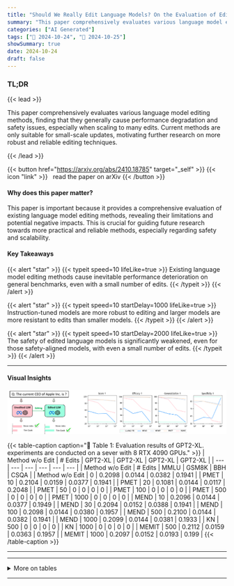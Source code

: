 ```yaml
---
title: "Should We Really Edit Language Models? On the Evaluation of Edited Language Models"
summary: "This paper comprehensively evaluates various language model editing methods, finding that they generally cause performance degradation and safety issues, especially when scaling to many edits.  Curren....."
categories: ["AI Generated"]
tags: ["🔖 2024-10-24", "🤗 2024-10-25"]
showSummary: true
date: 2024-10-24
draft: false
---
```


### TL;DR


{{< lead >}}

This paper comprehensively evaluates various language model editing methods, finding that they generally cause performance degradation and safety issues, especially when scaling to many edits.  Current methods are only suitable for small-scale updates, motivating further research on more robust and reliable editing techniques.

{{< /lead >}}


{{< button href="https://arxiv.org/abs/2410.18785" target="_self" >}}
{{< icon "link" >}} &nbsp; read the paper on arXiv
{{< /button >}}

#### Why does this paper matter?
This paper is important because it provides a comprehensive evaluation of existing language model editing methods, revealing their limitations and potential negative impacts.  This is crucial for guiding future research towards more practical and reliable methods, especially regarding safety and scalability.
#### Key Takeaways

{{< alert "star" >}}
{{< typeit speed=10 lifeLike=true >}} Existing language model editing methods cause inevitable performance deterioration on general benchmarks, even with a small number of edits. {{< /typeit >}}
{{< /alert >}}

{{< alert "star" >}}
{{< typeit speed=10 startDelay=1000 lifeLike=true >}} Instruction-tuned models are more robust to editing and larger models are more resistant to edits than smaller models. {{< /typeit >}}
{{< /alert >}}

{{< alert "star" >}}
{{< typeit speed=10 startDelay=2000 lifeLike=true >}} The safety of edited language models is significantly weakened, even for those safety-aligned models, with even a small number of edits. {{< /typeit >}}
{{< /alert >}}

------
#### Visual Insights



![](figures/figures_2_0.png "🔼 Illustration about the model editing and its pitfalls in retaining edited knowledge. Left panel: model editing methods can efficiently update knowledge within language models; Right panel: when scaling editing to thousands, the model can't retain edited knowledge, see [16] for details.")





{{< table-caption caption="🔽 Table 1: Evaluation results of GPT2-XL. experiments are conducted on a sever with 8 RTX 4090 GPUs." >}}
| Method w/o Edit | # Edits | GPT2-XL | GPT2-XL | GPT2-XL | GPT2-XL |
| --- | --- | --- | --- | --- | --- |
| Method w/o Edit | # Edits | MMLU | GSM8K | BBH | CSQA |
| Method w/o Edit | 0 | 0.2098 | 0.0144 | 0.0382 | 0.1941 |
| PMET | 10 | 0.2104 | 0.0159 | 0.0377 | 0.1941 |
| PMET | 20 | 0.1081 | 0.0144 | 0.0117 | 0.2048 |
| PMET | 50 | 0 | 0 | 0 | 0 |
| PMET | 100 | 0 | 0 | 0 | 0 |
| PMET | 500 | 0 | 0 | 0 | 0 |
| PMET | 1000 | 0 | 0 | 0 | 0 |
| MEND | 10 | 0.2096 | 0.0144 | 0.0377 | 0.1949 |
| MEND | 30 | 0.2094 | 0.0152 | 0.0388 | 0.1941 |
| MEND | 100 | 0.2098 | 0.0144 | 0.0380 | 0.1957 |
| MEND | 500 | 0.2100 | 0.0144 | 0.0382 | 0.1941 |
| MEND | 1000 | 0.2099 | 0.0144 | 0.0381 | 0.1933 |
| KN | 500 | 0 | 0 | 0 | 0 |
| KN | 1000 | 0 | 0 | 0 | 0 |
| MEMIT | 500 | 0.2112 | 0.0159 | 0.0363 | 0.1957 |
| MEMIT | 1000 | 0.2097 | 0.0152 | 0.0193 | 0.199 |
{{< /table-caption >}}


------







------

<details>
<summary>More on tables
</summary>


{{< table-caption caption="🔽 Table 2: Results on evaluating the impact of different editing methods and numbers of edits on edited language models (base model). All editing is conducted on COUNTERFACT dataset with a fixed seed for a fair comparison. For all 4 tasks in this table, the higher score indicates a better performance. MEND and GRACE are not available for Mistral-7B." >}}
| Method w/o Edit | # Edits | Llama2-7B-Chat | Llama2-7B-Chat | Llama2-7B-Chat | Llama2-7B-Chat | Mistral-7B-Instruct | Mistral-7B-Instruct | Mistral-7B-Instruct | Mistral-7B-Instruct |
| --- | --- | --- | --- | --- | --- | --- | --- | --- | --- |
| Method w/o Edit | # Edits | MMLU | GSM8K | BBH | CSQA | MMLU | GSM8K | BBH | CSQA |
| Method w/o Edit | 0 | 0.4516 | 0.2032 | 0.3997 | 0.6134 | 0.5350 | 0.3450 | 0.4668 | 0.6601 |
| ROME | 1 | 0.4576 | 0.1531 | 0.3985 | 0.5938 | 0.5364 | 0.3442 | 0.4667 | 0.6699 |
| ROME | 5 | 0.4587 | 0.1425 | 0.3976 | 0.5839 | 0.5354 | 0.3442 | 0.4648 | 0.6618 |
| ROME | 10 | 0.4578 | 0.1471 | 0.3974 | 0.5864 | 0.5333 | 0.3366 | 0.4684 | 0.6634 |
| ROME | 20 | 0.4416 | 0.1471 | 0.3828 | 0.5602 | 0.5310 | 0.3397 | 0.4693 | 0.6519 |
| ROME | 50 | 0.2700 | 0.0409 | 0.2838 | 0.2048 | 0.4115 | 0.2517 | 0.3888 | 0.4636 |
| ROME | 100 | 0.0007 | 0.0152 | 0 | 0 | 0.1884 | 0.0190 | 0.1884 | 0.0026 |
| MEMIT | 1 | 0.4715 | 0.2085 | 0.4106 | 0.6143 | 0.5356 | 0.3450 | 0.4664 | 0.6683 |
| MEMIT | 5 | 0.4717 | 0.1895 | 0.4114 | 0.6233 | 0.5345 | 0.3419 | 0.4656 | 0.6675 |
| MEMIT | 10 | 0.4704 | 0.2047 | 0.4132 | 0.6151 | 0.5357 | 0.3434 | 0.4674 | 0.6716 |
| MEMIT | 20 | 0.4698 | 0.1956 | 0.4087 | 0.6405 | 0.5358 | 0.3465 | 0.4670 | 0.6667 |
| MEMIT | 50 | 0.4682 | 0.2039 | 0.4017 | 0.6405 | 0.5328 | 0.3487 | 0.4643 | 0.6536 |
| MEMIT | 100 | 0.4485 | 0.1850 | 0.3959 | 0.6044 | 0 | 0 | 0 | 0 |
| PMET | 1 | 0.4583 | 0.1471 | 0.3988 | 0.5930 | 0.5357 | 0.3465 | 0.6658 | 0.4663 |
| PMET | 5 | 0.4586 | 0.1448 | 0.4001 | 0.5897 | 0.5356 | 0.3457 | 0.6691 | 0.4669 |
| PMET | 10 | 0.4593 | 0.1471 | 0.4017 | 0.5930 | 0.5348 | 0.3450 | 0.6691 | 0.4662 |
| PMET | 20 | 0.4588 | 0.1456 | 0.4010 | 0.5872 | 0.5360 | 0.3397 | 0.6618 | 0.4570 |
| PMET | 50 | 0.4584 | 0.1448 | 0.4019 | 0.5905 | 0 | 0 | 0 | 0 |
| PMET | 100 | 0.4590 | 0.1448 | 0.3960 | 0.5930 | 0 | 0 | 0 | 0 |
| MEND KN | 10 | 0.4731 | 0.2100 | 0.4097 | 0.6216 | - |  | - |  |
| MEND KN | 20 | 0.4729 | 0.2024 | 0.4057 | 0.6102 | 一 | - | - | - |
| MEND KN | 50 | 0.4728 | 0.2024 | 0.4101 | 0.6183 | - | - | - | - |
| MEND KN | 100 | 0.4731 | 0.2009 | 0.4093 | 0.6183 | - | - | - | - |
| MEND KN | 200 | 0.4738 | 0.2100 | 0.4030 | 0.6249 | - | - | - |  |
| MEND KN | 500 | 0.4732 | 0.2168 | 0.4089 | 0.6192 | - | - | - | - |
| MEND KN | 1000 | 0.4728 | 0.2138 | 0.4118 | 0.6224 | - | - | - | - |
| MEND KN | 10 | 0 | 0 | 0 | 0 | 0 | 0 | 0 | 0 |
| MEND KN | 20 | 0 | 0 | 0 | 0 | 0 | 0 | 0 | 0 |
| MEND KN | 50 | 0 | 0 | 0 | 0 | 0 | 0 | 0 | 0 |
{{< /table-caption >}}

{{< table-caption caption="🔽 Table 2: Results on evaluating the impact of different editing methods and numbers of edits on edited language models (base model). All editing is conducted on COUNTERFACT dataset with a fixed seed for a fair comparison. For all 4 tasks in this table, the higher score indicates a better performance. MEND and GRACE are not available for Mistral-7B." >}}
| Model | Method | # Edits | MMLU↑ | GSM8K↑ | BBH↑ | CSQA↑ |
| --- | --- | --- | --- | --- | --- | --- |
| Pythia-160M | w/o Edit | 0 | 0.2435 | 0.0174 | 0.0742 | 0.1884 |
| Pythia-160M | ROME | 10 | 0 | 0 | 0 | 0 |
| Pythia-160M | ROME | 50 | 0 | 0 | 0 | 0 |
| Pythia-160M | ROME | 100 | 0 | 0 | 0 | 0 |
| Pythia-160M | MEMIT | 10 | 0.2460 | 0.0212 | 0.0785 | 0.2056 |
| Pythia-160M | MEMIT | 50 | 0.2447 | 0.0227 | 0.0755 | 0.1982 |
| Pythia-160M | MEMIT | 100 | 0.2468 | 0.0235 | 0.0743 | 0.1990 |
| Pythia-410M | w/o Edit | 0 | 0.2614 | 0.0144 | 0.2497 | 0.2064 |
| Pythia-410M | ROME | 10 | 0 | 0 | 0 | 0 |
| Pythia-410M | ROME | 50 | 0 | 0 | 0 | 0 |
| Pythia-410M | ROME | 100 | 0 | 0 | 0 | 0 |
| Pythia-410M | MEMIT | 10 | 0.2628 | 0.0182 | 0.2476 | 0.2015 |
| Pythia-410M | MEMIT | 50 | 0.2629 | 0.0144 | 0.2482 | 0.2080 |
| Pythia-410M | MEMIT | 100 | 0.2627 | 0.0190 | 0.2490 | 0.2048 |
| Pythia-1B | w/o Edit | 0 | 0.2552 | 0.0273 | 0.2535 | 0.1892 |
| Pythia-1B | ROME | 10 | 0.2547 | 0.0083 | 0.0052 | 0.2039 |
| Pythia-1B | ROME | 50 | 0.0017 | 0 | 0 | 0 |
| Pythia-1B | ROME | 100 | 0 | 0 | 0 | 0 |
| Pythia-1B | MEMIT | 10 | 0.2562 | 0.0265 | 0.2545 | 0.1908 |
| Pythia-1B | MEMIT | 50 | 0.2539 | 0.0265 | 0.2544 | 0.2015 |
| Pythia-1B | MEMIT | 100 | 0.2547 | 0.0258 | 0.2532 | 0.2064 |
| Pythia-2.8B | w/o Edit | 0 | 0.2800 | 0.0364 | 0.2870 | 0.2146 |
| Pythia-2.8B | ROME | 10 | 0.2272 | 0.0008 | 0.0004 | 0.1990 |
| Pythia-2.8B | ROME | 50 | 0.0001 | 0.0191 | 0 | 0 |
| Pythia-2.8B | ROME | 100 | 0 | 0 | 0 | 0 |
| Pythia-2.8B | MEMIT | 10 | 0.2547 | 0.0303 | 0.2774 | 0.2154 |
| Pythia-2.8B | MEMIT | 50 | 0.2554 | 0.0349 | 0.2758 | 0.2269 |
| Pythia-2.8B | MEMIT | 100 | 0.2559 | 0.0318 | 0.2749 | 0.2179 |
| Pythia-6.9B Pythia-12B | w/o Edit | 0 | 0.2565 | 0.0318 | 0.2762 | 0.2260 |
| Pythia-6.9B Pythia-12B | ROME | 10 | 0.0189 | 0 | 0 | 0 |
| Pythia-6.9B Pythia-12B | ROME | 50 | 0 | 0 | 0 | 0 |
| Pythia-6.9B Pythia-12B | ROME | 100 | 0 | 0 | 0 | 0 |
| Pythia-6.9B Pythia-12B | MEMIT | 10 | 0.2547 | 0.0303 | 0.2774 | 0.2154 |
| Pythia-6.9B Pythia-12B | MEMIT | 50 | 0.2554 | 0.0349 | 0.2758 | 0.2269 |
| Pythia-6.9B Pythia-12B | MEMIT | 100 | 0.2559 | 0.0318 | 0.2749 | 0.2179 |
| Pythia-6.9B Pythia-12B | w/o Edit ROME | 0 | 0.2621 | 0.0485 | 0.2868 | 0.2375 |
| Pythia-6.9B Pythia-12B | w/o Edit ROME | 10 | 0.0263 | 0.0380 | 0 | 0 |
| Pythia-6.9B Pythia-12B | w/o Edit ROME | 0 | 0.0380 | 0 | 0 |  |
| Pythia-6.9B Pythia-12B | w/o Edit ROME | 50 100 | 0 | 0.0380 | 0 | 0 |
| Pythia-6.9B Pythia-12B | MEMIT | 10 | 0.2615 | 0.0462 | 0.2878 | 0.2408 |
| Pythia-6.9B Pythia-12B | MEMIT | 50 | 0.2633 | 0.0531 | 0.2916 | 0.2514 |
| Pythia-6.9B Pythia-12B | MEMIT | 100 | 0.2587 | 0.0523 | 0.2925 | 0.2465 |
{{< /table-caption >}}

{{< table-caption caption="🔽 Table 2: Results on evaluating the impact of different editing methods and numbers of edits on edited language models (base model). All editing is conducted on COUNTERFACT dataset with a fixed seed for a fair comparison. For all 4 tasks in this table, the higher score indicates a better performance. MEND and GRACE are not available for Mistral-7B." >}}
| Method | # Edits | Llama2-7B | Llama2-7B | Llama2-7B-chat | Llama2-7B-chat | Mixtral-7B | Mixtral-7B | Mixtral-7B-Instruct | Mixtral-7B-Instruct |
| --- | --- | --- | --- | --- | --- | --- | --- | --- | --- |
| Method | # Edits | TruthfulQA | Toxigen | TruthfulQA | Toxigen | TruthfulQA | Toxigen | TruthfulQA | Toxigen |
| w/o Edits | 0 | 0.2521 | 0.4284 | 0.3023 | 0.5177 | 0.2815 | 0.4247 | 0.3917 | 0.4896 |
| w/o Edits | 1 | 0.2521 | 0.4296 | 0.2921 | 0.5196 | 0.2815 | 0.4247 | 0.3941 | 0.4810 |
| ROME | 5 | 0.2497 | 0.4272 | 0.2997 | 0.5072 | 0.2815 | 0.4247 | 0.3929 | 0.4896 |
| ROME | 10 | 0.2485 | 0.4296 | 0.2962 | 0.5080 | 0.2742 | 0.4235 | 0.3892 | 0.4737 |
| ROME | 20 | 0.2411 | 0.4284 | 0.2913 | 0.4871 | 0.2742 | 0.4247 | 0.3868 | 0.4737 |
| ROME | 50 | 0.2411 | 0.4101 | 0.2497 | 0.4957 | 0.2350 | 0.4247 | 0.2644 | 0.4504 |
| ROME | 100 | 0.2729 | 0.4982 | 0.2974 | 0.5141 | 0.2509 | 0.5667 | 0.2827 | 0.5251 |
| MEMIT | 1 | 0.2509 | 0.4284 | 0.2999 | 0.5116 | 0.2815 | 0.4272 | 0.3905 | 0.4859 |
| MEMIT | 5 | 0.2497 | 0.4272 | 0.2950 | 0.5116 | 0.2803 | 0.4272 | 0.3929 | 0.4908 |
| MEMIT | 10 | 0.2497 | 0.4284 | 0.2925 | 0.5153 | 0.2815 | 0.4259 | 0.3929 | 0.4847 |
| MEMIT | 20 | 0.2460 | 0.4308 | 0.2999 | 0.5018 | 0.2791 | 0.4259 | 0.3917 | 0.4908 |
| MEMIT | 50 | 0.2399 | 0.4308 | 0.2815 | 0.5153 | 0.2668 | 0.4308 | 0.3807 | 0.4774 |
| MEMIT | 100 | 0.1922 | 0.4321 | 0.2472 | 0.4896 | 0.2375 | 0.4627 | 0.2350 | 0.5838 |
| PMET | 1 | 0.2521 | 0.4296 | 0.2974 | 0.5163 | 0.2815 | 0.4247 | 0.3917 | 0.4823 |
| PMET | 5 | 0.2497 | 0.4272 | 0.2988 | 0.5175 | 0.2815 | 0.4247 | 0.3917 | 0.4835 |
| PMET | 10 | 0.2485 | 0.4296 | 0.2964 | 0.5190 | 0.2840 | 0.4235 | 0.3929 | 0.4847 |
| PMET | 20 | 0.2411 | 0.4284 | 0.2974 | 0.5141 | 0.2740 | 0.4247 | 0.3905 | 0.4908 |
| PMET | 50 | 0.2411 | 0.4100 | 0.2962 | 0.5129 | 0.2350 | 0.4247 | 0.2375 | 0.4333 |
| PMET | 100 | 0.2729 | 0.4982 | 0.2962 | 0.5165 | 0.2509 | 0.5667 | 0.2350 | 0.4333 |
| PMET | 500 | 0.2350 | 0.4259 | 0.2362 | 0.5667 | - | - | - | - |
| PMET | 1000 | 0.2362 | 0.4308 | 0.2350 | 0.5667 | - | - | - | - |
| MEND | 10 | 0.2472 | 0.4308 | 0.2974 | 0.5141 | - | - | - |  |
| MEND | 20 | 0.2546 | 0.4296 | 0.2999 | 0.5104 |  | - |  |  |
| MEND | 50 | 0.2521 | 0.4296 | 0.2938 | 0.5153 | - | 、 | - |  |
| MEND | 100 | 0.2521 | 0.4296 | 0.3035 | 0.5153 | 、 | - | - |  |
| MEND | 500 | 0.2521 | 0.4308 | 0.3035 | 0.5080 | - | - | - |  |
| MEND | 1000 | 0.2485 | 0.4308 | 0.2950 | 0.5055 | - | - | - | - |
| KN | 10 | 0.2350 | 0.4333 | 0.2277 | 0.4333 | 0.2889 | 0.4308 |  |  |
| KN | 50 | 0.2399 | 0.5667 | 0.2399 | 0.4590 | 0.2558 | 0.5667 | - |  |
| KN | 100 | 0.2350 | 0.5667 | 0.2399 | 0.4590 | 0.2583 | 0.5667 | - | - |
| KN | 500 | 0.2362 | 0.4333 | 0.2392 | 0.4590 | 0.2583 | 0.5667 | - | - |
| KN | 1000 | 0.2313 | 0.4333 | 0.2399 | 0.4590 | 0.2583 | 0.5667 | - |  |
{{< /table-caption >}}

{{< table-caption caption="🔽 Table 2: Results on evaluating the impact of different editing methods and numbers of edits on edited language models (base model). All editing is conducted on COUNTERFACT dataset with a fixed seed for a fair comparison. For all 4 tasks in this table, the higher score indicates a better performance. MEND and GRACE are not available for Mistral-7B." >}}
| DATASET | TASK TYPE | # FEW-SHOT | # TEST | METRIC | EVALUATION METHOD |
| --- | --- | --- | --- | --- | --- |
| MMLU 27 | World Knowledge | 5 | 14,079 | Accuracy | Generation-Based |
| BBH 28 | World Knowledge | 3 | 6,511 | Accuracy | Generation-Based |
| GSM8K 39 | Arithmetic | 8 | 1,319 | Exact match | Generation-Based |
| CSQA* 40 | Commonsense | 7 | 1,221 | Accuracy | Generation-Based |
| TriviaQA 41 | Reading Comprehension | 0 | 17,900 | Exact match | Generation-Based |
| TruthfulQA 42 | Truthful | 0 | 817 | Accuracy | Sequence-Based |
| ToxiGen 43 | Hate Speech | 0 | 940 | Accuracy | Sequence-Based |
{{< /table-caption >}}

{{< table-caption caption="🔽 Table 2: Results on evaluating the impact of different editing methods and numbers of edits on edited language models (base model). All editing is conducted on COUNTERFACT dataset with a fixed seed for a fair comparison. For all 4 tasks in this table, the higher score indicates a better performance. MEND and GRACE are not available for Mistral-7B." >}}
| Method | With vLLM | With vLLM | With vLLM | Without vLLM | Without vLLM | Without vLLM |
| --- | --- | --- | --- | --- | --- | --- |
| Method | MMLU | GSM8K | CSQA | MMLU | GSM8K | CSQA |
| Llama2-7B | 103 | 5 | 26 | 840 | 7 | 42 |
{{< /table-caption >}}

{{< table-caption caption="🔽 Table 2: Results on evaluating the impact of different editing methods and numbers of edits on edited language models (base model). All editing is conducted on COUNTERFACT dataset with a fixed seed for a fair comparison. For all 4 tasks in this table, the higher score indicates a better performance. MEND and GRACE are not available for Mistral-7B." >}}
| Method | Llama2-7B | Llama2-7B | Llama2-7B | GPT2-XL | GPT2-XL | GPT2-XL |
| --- | --- | --- | --- | --- | --- | --- |
| Method | 10 | 50 | 100 | 10 | 50 | 100 |
| ROME | 2m1s | 9m53s | 16m31s | 59s | 4m4s | 8mlls |
| MEMIT | 4m30s | 20m29s | 40m14s | 2m10s | 8m24s | 17m23s |
| GRACE | 10s | 1m3s | 2mls | 5s | 31s | 1m2s |
| MEND | 24s | 1m34s | 2m17s | 11s | 52s | 1m24s |
| SERAC | 20s | 1m7s | 1m24s | 14s | 1m12s | 2m15s |
{{< /table-caption >}}


</details>

------

